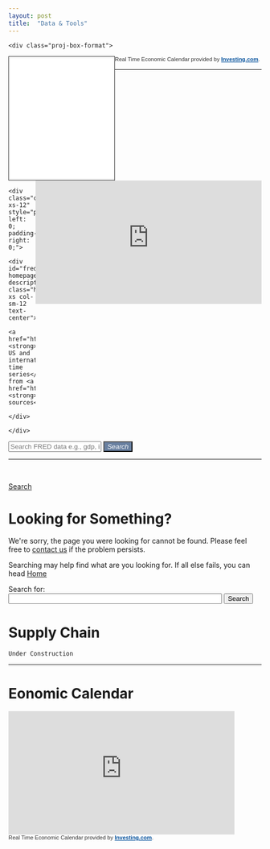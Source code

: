 ```yaml
---
layout: post
title:  "Data & Tools"
---
```


    <div class="proj-box-format">

<iframe style="border: 1px solid #333333; overflow: hidden; width: 210px; height: 245px;" src="//research.stlouisfed.org/fred-glance-widget.php" height="250" width="320" frameborder="0" scrolling="yes" align="left"></iframe>

<iframe src="https://sslecal2.forexprostools.com?columns=exc_flags,exc_currency,exc_importance,exc_actual,exc_forecast,exc_previous&category=_employment,_economicActivity,_credit,_confidenceIndex&features=datepicker,timezone&countries=37,72,22,17,10,35,43,56,12,4,5&calType=week&timeZone=8&lang=1" width="450" height="245" frameborder="0" allowtransparency="true" marginwidth="0" marginheight="0" align="right"></iframe><div class="poweredBy" style="font-family: Arial, Helvetica, sans-serif;"><span style="font-size: 11px;color: #333333;text-decoration: none;">Real Time Economic Calendar provided by <a href="https://www.investing.com/" rel="nofollow" target="_blank" style="font-size: 11px;color: #06529D; font-weight: bold;" class="underline_link">Investing.com</a>.</span></div>
    </div>

-----------------------
<br/>
<div class="col-xs-12" id="fred-homepage-bluebox" style="padding-left: 0; padding-right: 0;">
    <div class="col-xs-12" style="padding-left: 0; padding-right: 0;">
        <div class="col-xs-12 col-sm-4 col-sm-push-8 text-right" style="padding-right: 1em;"></div>

        <div class="col-xs-12" style="padding-left: 0; padding-right: 0;">
            <div id="fred-homepage-description" class="hidden-xs col-sm-12 text-center">
              <a href="https://fred.stlouisfed.org/tags/series"><strong>528,000</strong> US and international time series</a> from <a href="https://fred.stlouisfed.org/sources"><strong>87</strong> sources</a>.
            </div>
        </div>

<div class="col-xs-12 col-sm-10 col-sm-offset-1">
      <form class="form-horizontal" style="margin-top:1em;margin-bottom:1em;" action="/search">
          <div class="input-group input-group-lg">
            <input name="st" type="text" class="form-control" placeholder="Search FRED data e.g., gdp, inflation, unemployment">
              <a class="input-group-btn">
                    <button type="submit" class="btn btn-default" style="background-color:#687f9f;color:white">
                      <i class="Search">
                        <div class="input-group-lg" href="https://fred.stlouisfed.org/search?st=">Search
                        </div>
                      </i>
                    </button>
            </a>
          </div>
        </form>
</div>
    </div>
</div>



----------------------

<br />

<a class="input-group-btn" href="https://fred.stlouisfed.org/search=">Search
</a>

<div class="error-container">
<h1>Looking for Something?</h1>
<p class="large">We're sorry, the page you were looking for cannot be found. Please feel free
    to <a href="https://research.stlouisfed.org/contactus/">contact us</a> if the problem persists.</p>
<p class="large">Searching may help find what are you looking for. If all else fails, you can head <a href="/">Home</a></p>
<form action="/search" id="search-form-404">
    <label for="search-text">Search for:</label><br>
    <input type="text" name="st" id="search-text" size="50" class="form-control"> <input type="submit" class="btn btn-default" value="Search" id="404-search-button" name="404-search-button">
</form>
</div>


<h1 class="section-front-header-module__title">Supply Chain</h1>

    Under Construction

----------------------------------

<h1 class="section-front-header-module__title">Eonomic Calendar</h1>

<iframe src="https://sslecal2.forexprostools.com?columns=exc_flags,exc_currency,exc_importance,exc_actual,exc_forecast,exc_previous&category=_employment,_economicActivity,_credit,_confidenceIndex&features=datepicker,timezone&countries=37,72,22,17,10,35,43,56,12,4,5&calType=week&timeZone=8&lang=1" width="450" height="245" frameborder="0" allowtransparency="true" marginwidth="0" marginheight="0"></iframe><div class="poweredBy" style="font-family: Arial, Helvetica, sans-serif;"><span style="font-size: 11px;color: #333333;text-decoration: none;">Real Time Economic Calendar provided by <a href="https://www.investing.com/" rel="nofollow" target="_blank" style="font-size: 11px;color: #06529D; font-weight: bold;" class="underline_link">Investing.com</a>.</span></div>
